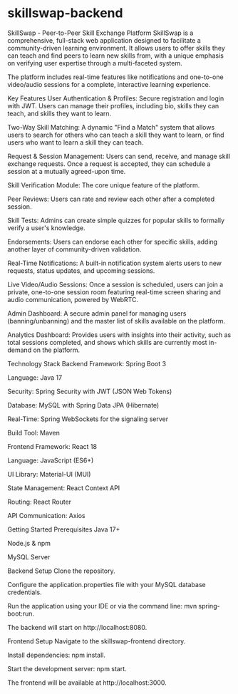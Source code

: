 # skillswap-backend
SkillSwap - Peer-to-Peer Skill Exchange Platform
SkillSwap is a comprehensive, full-stack web application designed to facilitate a community-driven learning environment. It allows users to offer skills they can teach and find peers to learn new skills from, with a unique emphasis on verifying user expertise through a multi-faceted system.

The platform includes real-time features like notifications and one-to-one video/audio sessions for a complete, interactive learning experience.

Key Features
User Authentication & Profiles: Secure registration and login with JWT. Users can manage their profiles, including bio, skills they can teach, and skills they want to learn.

Two-Way Skill Matching: A dynamic "Find a Match" system that allows users to search for others who can teach a skill they want to learn, or find users who want to learn a skill they can teach.

Request & Session Management: Users can send, receive, and manage skill exchange requests. Once a request is accepted, they can schedule a session at a mutually agreed-upon time.

Skill Verification Module: The core unique feature of the platform.

Peer Reviews: Users can rate and review each other after a completed session.

Skill Tests: Admins can create simple quizzes for popular skills to formally verify a user's knowledge.

Endorsements: Users can endorse each other for specific skills, adding another layer of community-driven validation.

Real-Time Notifications: A built-in notification system alerts users to new requests, status updates, and upcoming sessions.

Live Video/Audio Sessions: Once a session is scheduled, users can join a private, one-to-one session room featuring real-time screen sharing and audio communication, powered by WebRTC.

Admin Dashboard: A secure admin panel for managing users (banning/unbanning) and the master list of skills available on the platform.

Analytics Dashboard: Provides users with insights into their activity, such as total sessions completed, and shows which skills are currently most in-demand on the platform.

Technology Stack
Backend
Framework: Spring Boot 3

Language: Java 17

Security: Spring Security with JWT (JSON Web Tokens)

Database: MySQL with Spring Data JPA (Hibernate)

Real-Time: Spring WebSockets for the signaling server

Build Tool: Maven

Frontend
Framework: React 18

Language: JavaScript (ES6+)

UI Library: Material-UI (MUI)

State Management: React Context API

Routing: React Router

API Communication: Axios

Getting Started
Prerequisites
Java 17+

Node.js & npm

MySQL Server

Backend Setup
Clone the repository.

Configure the application.properties file with your MySQL database credentials.

Run the application using your IDE or via the command line: mvn spring-boot:run.

The backend will start on http://localhost:8080.

Frontend Setup
Navigate to the skillswap-frontend directory.

Install dependencies: npm install.

Start the development server: npm start.

The frontend will be available at http://localhost:3000.

